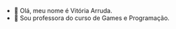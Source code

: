- 👋 Olá, meu nome é Vitória Arruda.
- 👀 Sou professora do curso de Games e Programação.


<!---
VitoriaArruda/VitoriaArruda is a ✨ special ✨ repository because its `README.md` (this file) appears on your GitHub profile.
You can click the Preview link to take a look at your changes.
--->
